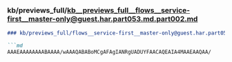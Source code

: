 ### kb/previews_full/kb__previews_full__flows__service-first__master-only@guest.har.part053.md.part002.md

```md
### kb/previews_full/flows__service-first__master-only@guest.har.part053.md (part 002)

```md
AAAEAAAAAAAABAAAA/wAAAQABABoMCgAFAgIANRgUADUYFAACAQEAIA4MAAEAAQAA/
```

```

```
